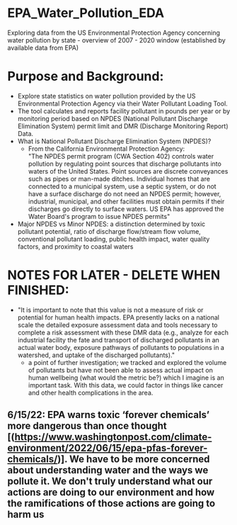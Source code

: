 # EPA_Water_Pollution_EDA
Exploring data from the US Environmental Protection Agency concerning water pollution by state - overview of 2007 - 2020 window (established by available data from EPA)

# Purpose and Background:
- Explore state statistics on water pollution provided by the US Environmental Protection Agency via their Water Pollutant Loading Tool.
- The tool calculates and reports facility pollutant in pounds per year or by monitoring period based on NPDES (National Pollutant Discharge Elimination System) permit limit and DMR (Discharge Monitoring Report) Data.
- What is National Pollutant Discharge Elimination System (NPDES)?
  - From the California Environmental Protection Agency: <br/> 
  "The NPDES permit program (CWA Section 402) controls water pollution by regulating point sources that discharge pollutants into waters of the United States. Point sources are discrete conveyances such as pipes or man-made ditches. Individual homes that are connected to a municipal system, use a septic system, or do not have a surface discharge do not need an NPDES permit; however, industrial, municipal, and other facilities must obtain permits if their discharges go directly to surface waters. US EPA has approved the Water Board's program to issue NPDES permits"
- Major NPDES vs Minor NPDES: a distinction determined by toxic pollutant potential, ratio of discharge flow/stream flow volume, conventional pollutant loading, public health impact, water quality factors, and proximity to coastal waters


# NOTES FOR LATER - DELETE WHEN FINISHED:
- "It is important to note that this value is not a measure of risk or potential for human health impacts. EPA presently lacks on a national scale the detailed exposure assessment data and tools necessary to complete a risk assessment with these DMR data (e.g., analyze for each industrial facility the fate and transport of discharged pollutants in an actual water body, exposure pathways of pollutants to populations in a watershed, and uptake of the discharged pollutants)."
  - a point of further investigation; we tracked and explored the volume of pollutants but have not been able to assess actual impact on human wellbeing (what would the metric be?) which I imagine is an important task. With this data, we could factor in things like cancer and other health complications in the area.


## 6/15/22: EPA warns toxic ‘forever chemicals’ more dangerous than once thought [(https://www.washingtonpost.com/climate-environment/2022/06/15/epa-pfas-forever-chemicals/)]. We have to be more concerned about understanding water and the ways we pollute it. We don't truly understand what our actions are doing to our environment and how the ramifications of those actions are going to harm us
